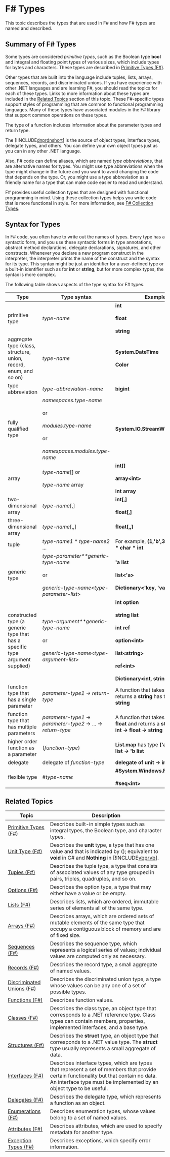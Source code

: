 # F# Types

This topic describes the types that are used in F# and how F# types are named and described.


## Summary of F# Types
Some types are considered *primitive types*, such as the Boolean type **bool** and integral and floating point types of various sizes, which include types for bytes and characters. These types are described in [Primitive Types &#40;F&#35;&#41;](Primitive-Types-%5BFSharp%5D.md).

Other types that are built into the language include tuples, lists, arrays, sequences, records, and discriminated unions. If you have experience with other .NET languages and are learning F#, you should read the topics for each of these types. Links to more information about these types are included in the [Related Topics](http://msdn.microsoft.com/en-us/library/#rel) section of this topic. These F#-specific types support styles of programming that are common to functional programming languages. Many of these types have associated modules in the F# library that support common operations on these types.

The type of a function includes information about the parameter types and return type.

The [!INCLUDE[dnprdnshort](../Token/dnprdnshort_md.md)] is the source of object types, interface types, delegate types, and others. You can define your own object types just as you can in any other .NET language.

Also, F# code can define aliases, which are named *type abbreviations*, that are alternative names for types. You might use type abbreviations when the type might change in the future and you want to avoid changing the code that depends on the type. Or, you might use a type abbreviation as a friendly name for a type that can make code easier to read and understand.

F# provides useful collection types that are designed with functional programming in mind. Using these collection types helps you write code that is more functional in style. For more information, see [F&#35; Collection Types](FSharp-Collection-Types.md).


## Syntax for Types
In F# code, you often have to write out the names of types. Every type has a syntactic form, and you use these syntactic forms in type annotations, abstract method declarations, delegate declarations, signatures, and other constructs. Whenever you declare a new program construct in the interpreter, the interpreter prints the name of the construct and the syntax for its type. This syntax might be just an identifier for a user-defined type or a built-in identifier such as for **int** or **string**, but for more complex types, the syntax is more complex.

The following table shows aspects of the type syntax for F# types.



|Type|Type syntax|Examples|
|----|-----------|--------|
|primitive type|*type-name*|**int**<br /><br />**float**<br /><br />**string**|
|aggregate type (class, structure, union, record, enum, and so on)|*type-name*|**System.DateTime**<br /><br />**Color**|
|type abbreviation|*type-abbreviation-name*|**bigint**|
|fully qualified type|*namespaces.type-name*<br /><br />or<br /><br />*modules.type-name*<br /><br />or<br /><br />*namespaces.modules.type-name*|**System.IO.StreamWriter**|
|array|*type-name*[] or<br /><br />*type-name* array|**int[]**<br /><br />**array&lt;int&gt;**<br /><br />**int array**|
|two-dimensional array|*type-name*[,]|**int[,]**<br /><br />**float[,]**|
|three-dimensional array|*type-name*[,,]|**float[,,]**|
|tuple|*type-name1* &#42; *type-name2* ...|For example, **(1,'b',3)** has type **int &#42; char &#42; int**|
|generic type|*type-parameter**generic-type-name*<br /><br />or<br /><br />*generic-type-name*&lt;*type-parameter-list*&gt;|**'a list**<br /><br />**list&lt;'a&gt;**<br /><br />**Dictionary&lt;'key, 'value&gt;**|
|constructed type (a generic type that has a specific type argument supplied)|*type-argument**generic-type-name*<br /><br />or<br /><br />*generic-type-name*&lt;*type-argument-list*&gt;|**int option**<br /><br />**string list**<br /><br />**int ref**<br /><br />**option&lt;int&gt;**<br /><br />**list&lt;string&gt;**<br /><br />**ref&lt;int&gt;**<br /><br />**Dictionary&lt;int, string&gt;**|
|function type that has a single parameter|*parameter-type1* -&gt; *return-type*|A function that takes an **int** and returns a **string** has type **int -&gt; string**|
|function type that has multiple parameters|*parameter-type1* -&gt; *parameter-type2* -&gt; ... -&gt; *return-type*|A function that takes an **int** and a **float** and returns a **string** has type **int -&gt; float -&gt; string**|
|higher order function as a parameter|(*function-type*)|**List.map** has type **('a -&gt; 'b) -&gt; 'a list -&gt; 'b list**|
|delegate|delegate of *function-type*|**delegate of unit -&gt; int**|
|flexible type|#*type-name*|**#System.Windows.Forms.Control**<br /><br />**#seq&lt;int&gt;**|

## <a name="rel"> </a>

## Related Topics


|Topic|Description|
|-----|-----------|
|[Primitive Types &#40;F&#35;&#41;](Primitive-Types-%5BFSharp%5D.md)|Describes built-in simple types such as integral types, the Boolean type, and character types.|
|[Unit Type &#40;F&#35;&#41;](Unit-Type-%5BFSharp%5D.md)|Describes the **unit** type, a type that has one value and that is indicated by (); equivalent to **void** in C# and **Nothing** in [!INCLUDE[vbprvb](../Token/vbprvb_md.md)].|
|[Tuples &#40;F&#35;&#41;](Tuples-%5BFSharp%5D.md)|Describes the tuple type, a type that consists of associated values of any type grouped in pairs, triples, quadruples, and so on.|
|[Options &#40;F&#35;&#41;](Options-%5BFSharp%5D.md)|Describes the option type, a type that may either have a value or be empty.|
|[Lists &#40;F&#35;&#41;](Lists-%5BFSharp%5D.md)|Describes lists, which are ordered, immutable series of elements all of the same type.|
|[Arrays &#40;F&#35;&#41;](Arrays-%5BFSharp%5D.md)|Describes arrays, which are ordered sets of mutable elements of the same type that occupy a contiguous block of memory and are of fixed size.|
|[Sequences &#40;F&#35;&#41;](Sequences-%5BFSharp%5D.md)|Describes the sequence type, which represents a logical series of values; individual values are computed only as necessary.|
|[Records &#40;F&#35;&#41;](Records-%5BFSharp%5D.md)|Describes the record type, a small aggregate of named values.|
|[Discriminated Unions &#40;F&#35;&#41;](Discriminated-Unions-%5BFSharp%5D.md)|Describes the discriminated union type, a type whose values can be any one of a set of possible types.|
|[Functions &#40;F&#35;&#41;](Functions-%5BFSharp%5D.md)|Describes function values.|
|[Classes &#40;F&#35;&#41;](Classes-%5BFSharp%5D.md)|Describes the class type, an object type that corresponds to a .NET reference type. Class types can contain members, properties, implemented interfaces, and a base type.|
|[Structures &#40;F&#35;&#41;](Structures-%5BFSharp%5D.md)|Describes the **struct** type, an object type that corresponds to a .NET value type. The **struct** type usually represents a small aggregate of data.|
|[Interfaces &#40;F&#35;&#41;](Interfaces-%5BFSharp%5D.md)|Describes interface types, which are types that represent a set of members that provide certain functionality but that contain no data. An interface type must be implemented by an object type to be useful.|
|[Delegates &#40;F&#35;&#41;](Delegates-%5BFSharp%5D.md)|Describes the delegate type, which represents a function as an object.|
|[Enumerations &#40;F&#35;&#41;](Enumerations-%5BFSharp%5D.md)|Describes enumeration types, whose values belong to a set of named values.|
|[Attributes &#40;F&#35;&#41;](Attributes-%5BFSharp%5D.md)|Describes attributes, which are used to specify metadata for another type.|
|[Exception Types &#40;F&#35;&#41;](Exception-Types-%5BFSharp%5D.md)|Describes exceptions, which specify error information.|
